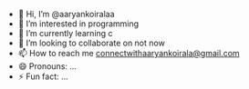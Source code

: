 - 👋 Hi, I’m @aaryankoiralaa
- 👀 I’m interested in programming
- 🌱 I’m currently learning c 
- 💞️ I’m looking to collaborate on not now
- 📫 How to reach me connectwithaaryankoirala@gmail.com
- 😄 Pronouns: ...
- ⚡ Fun fact: ...

<!---
aaryankoiralaa/aaryankoiralaa is a ✨ special ✨ repository because its `README.md` (this file) appears on your GitHub profile.
You can click the Preview link to take a look at your changes.
--->
